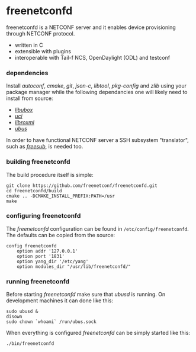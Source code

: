freenetconfd
============

freenetconfd is a NETCONF server and it enables device provisioning through
NETCONF protocol.

- written in C
- extensible with plugins
- interoperable with Tail-f NCS, OpenDaylight (ODL) and testconf

### dependencies

Install *autoconf*, *cmake*, *git*, *json-c*, *libtool*, *pkg-config* and
*zlib* using your package manager while the following dependancies one will
likely need to install from source:

- [*libubox*](http://git.openwrt.org/?p=project/libubox.git;a=summary)
- [*uci*](http://nbd.name/gitweb.cgi?p=uci.git;a=summary)
- [*libroxml*](http://www.libroxml.net/)
- [*ubus*](http://wiki.openwrt.org/doc/techref/ubus)

In order to have functional NETCONF server a SSH subsystem "translator",
such as [*freesub*](https://github.com/freenetconf/freesub), is needed too.

### building freenetconfd

The build procedure itself is simple:

```
git clone https://github.com/freenetconf/freenetconfd.git
cd freenetconfd/build
cmake .. -DCMAKE_INSTALL_PREFIX:PATH=/usr
make
```

### configuring freenetconfd

The *freenetconfd* configuration can be found in
`/etc/config/freenetconfd`. The defaults can be copied from the source:

```
config freenetconfd
    option addr '127.0.0.1'
    option port '1831'
    option yang_dir '/etc/yang'
    option modules_dir "/usr/lib/freenetconfd/"
```

### running freenetconfd

Before starting *freenetconfd* make sure that *ubusd* is running. On
development machines it can done like this:

```
sudo ubusd &
disown
sudo chown `whoami` /run/ubus.sock
```

When everything is configured *freenetconfd* can be simply started like
this:

```
./bin/freenetconfd
```

